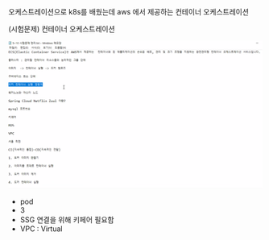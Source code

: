 오케스트레이션으로 k8s를 배웠는데 aws 에서 제공하는 컨테이너 오케스트레이션

(시험문제) 컨테이너 오케스트레이션

![](../image/Pasted%20image%2020240517091143.png)

- pod
- 3
- SSG 연결을 위해 키페어 필요함
- VPC : Virtual 